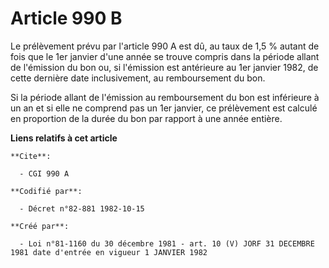 # Article 990 B

Le prélèvement prévu par l'article 990 A est dû, au taux de 1,5 % autant de fois que le 1er janvier d'une année se trouve
compris dans la période allant de l'émission du bon ou, si l'émission est antérieure au 1er janvier 1982, de cette dernière
date inclusivement, au remboursement du bon.

Si la période allant de l'émission au remboursement du bon est inférieure à un an et si elle ne comprend pas un 1er janvier,
ce prélèvement est calculé en proportion de la durée du bon par rapport à une année entière.

**Liens relatifs à cet article**

	**Cite**:

	  - CGI 990 A

	**Codifié par**:

	  - Décret n°82-881 1982-10-15

	**Créé par**:

	  - Loi n°81-1160 du 30 décembre 1981 - art. 10 (V) JORF 31 DECEMBRE 1981 date d'entrée en vigueur 1 JANVIER 1982
